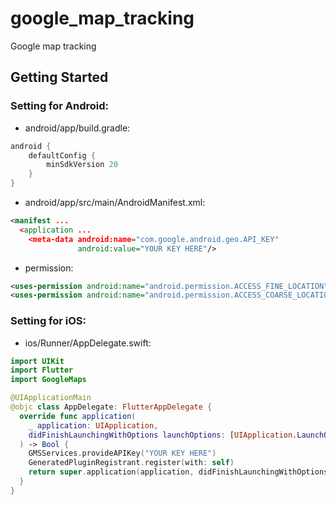 # google_map_tracking

Google map tracking

## Getting Started

### Setting for Android:

- android/app/build.gradle:

```groovy
android {
    defaultConfig {
        minSdkVersion 20
    }
}
```

- android/app/src/main/AndroidManifest.xml:

```xml
<manifest ...
  <application ...
    <meta-data android:name="com.google.android.geo.API_KEY"
               android:value="YOUR KEY HERE"/>
```


- permission:

```xml
<uses-permission android:name="android.permission.ACCESS_FINE_LOCATION" />
<uses-permission android:name="android.permission.ACCESS_COARSE_LOCATION" />
```

### Setting for iOS:

- ios/Runner/AppDelegate.swift:
```swift
import UIKit
import Flutter
import GoogleMaps

@UIApplicationMain
@objc class AppDelegate: FlutterAppDelegate {
  override func application(
    _ application: UIApplication,
    didFinishLaunchingWithOptions launchOptions: [UIApplication.LaunchOptionsKey: Any]?
  ) -> Bool {
    GMSServices.provideAPIKey("YOUR KEY HERE")
    GeneratedPluginRegistrant.register(with: self)
    return super.application(application, didFinishLaunchingWithOptions: launchOptions)
  }
}